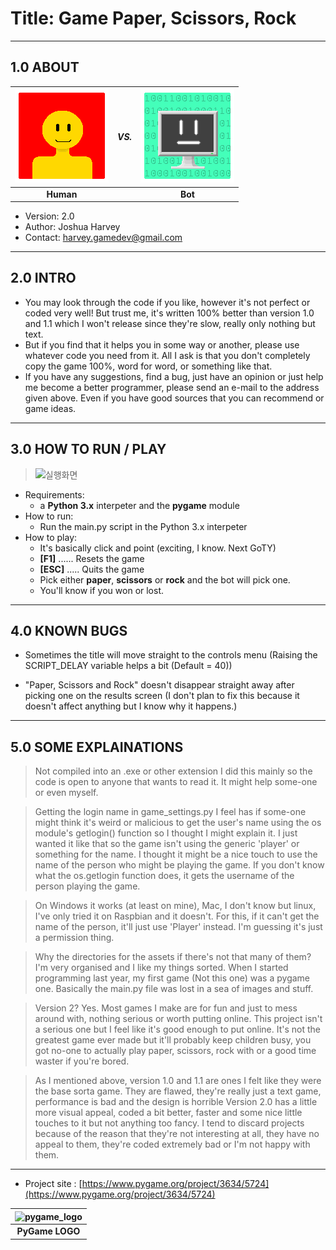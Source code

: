 # __Title: Game Paper, Scissors, Rock__
----

## 1.0 ABOUT

| ![_HUMAN_](./assets/image/human.png) | _VS._ | ![__BOT__](./assets/image/bot.png) |
|:-------:|:-:|:-----:|
|__Human__|   |__Bot__|

* Version: 2.0
* Author: Joshua Harvey
* Contact: harvey.gamedev@gmail.com

----

## 2.0 INTRO

* You may look through the code if you like, however it's not perfect or coded very well!
But trust me, it's written 100% better than version 1.0 and 1.1 which I won't release
since they're slow, really only nothing but text.
* But if you find that it helps you in some way or another, please use whatever code you
need from it. All I ask is that you don't completely copy the game 100%, word for word,
or something like that.
* If you have any suggestions, find a bug, just have an opinion or just help me become
a better programmer, please send an e-mail to the address given above. Even if you have
good sources that you can recommend or game ideas.

----

## 3.0 HOW TO RUN / PLAY

> ![_실행화면_](https://goo.gl/R2fXFj)

* Requirements:
	- a __Python 3.x__ interpeter and the __pygame__ module
* How to run:
	- Run the main.py script in the Python 3.x interpeter
* How to play:
	- It's basically click and point (exciting, I know. Next GoTY)
	- **[F1]** ...... Resets the game
	- **[ESC]** ..... Quits the game
	- Pick either __paper__, __scissors__ or __rock__ and the bot will pick one.
	- You'll know if you won or lost.

----

## 4.0 KNOWN BUGS
- Sometimes the title will move straight to the controls menu
	(Raising the SCRIPT_DELAY variable helps a bit (Default = 40))

- "Paper, Scissors and Rock" doesn't disappear straight away after picking one on the results screen
	(I don't plan to fix this because it doesn't affect anything but I know why it happens.)

----

## 5.0 SOME EXPLAINATIONS

> Not compiled into an .exe or other extension
I did this mainly so the code is open to anyone that wants to read it. It might help some-one or
even myself.

> Getting the login name in game_settings.py
I feel has if some-one might think it's weird or malicious to get the user's name using the
os module's getlogin() function so I thought I might explain it. I just wanted it like that so the
game isn't using the generic 'player' or something for the name. I thought it might be a nice touch
to use the name of the person who might be playing the game. If you don't know what the os.getlogin
function does, it gets the username of the person playing the game.

> On Windows it works (at least on mine), Mac, I don't know but linux, I've only tried it on Raspbian
and it doesn't. For this, if it can't get the name of the person, it'll just use 'Player' instead.
I'm guessing it's just a permission thing.

> Why the directories for the assets if there's not that many of them?
I'm very organised and I like my things sorted. When I started programming last year, my first game
(Not this one) was a pygame one. Basically the main.py file was lost in a sea of images and stuff.

> Version 2?
Yes. Most games I make are for fun and just to mess around with, nothing serious or worth putting
online. This project isn't a serious one but I feel like it's good enough to put online. It's not
the greatest game ever made but it'll probably keep children busy, you got no-one to actually play
paper, scissors, rock with or a good time waster if you're bored.

> As I mentioned above, version 1.0 and 1.1 are ones I felt like they were the base sorta game.
They are flawed, they're really just a text game, performance is bad and the design is horrible
Version 2.0 has a little more visual appeal, coded a bit better, faster and some nice little touches
to it but not anything too fancy. I tend to discard projects because of the reason that they're not
interesting at all, they have no appeal to them, they're coded extremely bad or I'm not happy with them.

----

* Project site : [https://www.pygame.org/project/3634/5724](https://www.pygame.org/project/3634/5724)

| <img src="https://goo.gl/xW851H" alt="pygame_logo" width="350"> |
|:----:|
| __PyGame LOGO__ |
